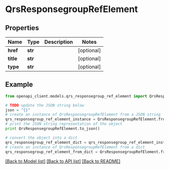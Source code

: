 # QrsResponsegroupRefElement


## Properties
Name | Type | Description | Notes
------------ | ------------- | ------------- | -------------
**href** | **str** |  | [optional] 
**title** | **str** |  | [optional] 
**type** | **str** |  | [optional] 

## Example

```python
from openapi_client.models.qrs_responsegroup_ref_element import QrsResponsegroupRefElement

# TODO update the JSON string below
json = "{}"
# create an instance of QrsResponsegroupRefElement from a JSON string
qrs_responsegroup_ref_element_instance = QrsResponsegroupRefElement.from_json(json)
# print the JSON string representation of the object
print QrsResponsegroupRefElement.to_json()

# convert the object into a dict
qrs_responsegroup_ref_element_dict = qrs_responsegroup_ref_element_instance.to_dict()
# create an instance of QrsResponsegroupRefElement from a dict
qrs_responsegroup_ref_element_from_dict = QrsResponsegroupRefElement.from_dict(qrs_responsegroup_ref_element_dict)
```
[[Back to Model list]](../README.md#documentation-for-models) [[Back to API list]](../README.md#documentation-for-api-endpoints) [[Back to README]](../README.md)


